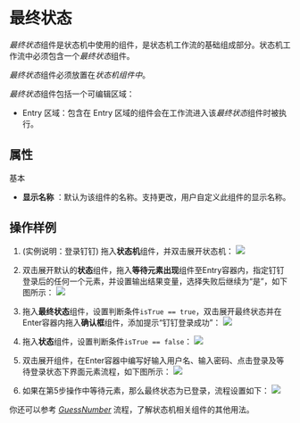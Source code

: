 # 最终状态
*最终状态*组件是状态机中使用的组件，是状态机工作流的基础组成部分。状态机工作流中必须包含一个*最终状态*组件。

*最终状态*组件必须放置在*状态机组件中*。

*最终状态*组件包括一个可编辑区域：
- Entry 区域：包含在 Entry 区域的组件会在工作流进入该*最终状态*组件时被执行。

## 属性

基本
- **显示名称** ：默认为该组件的名称。支持更改，用户自定义此组件的显示名称。


## 操作样例

1. (实例说明：登录钉钉) 拖入**状态机**组件，并双击展开状态机：
![](https://docimages.blob.core.chinacloudapi.cn/images/Activities/stateMachine-1.png)

2. 双击展开默认的**状态**组件，拖入**等待元素出现**组件至Entry容器内，指定钉钉登录后的任何一个元素，并设置输出结果变量，选择失败后继续为“是”，如下图所示：
![](https://docimages.blob.core.chinacloudapi.cn/images/Activities/stateMachine-2.png)

3. 拖入**最终状态**组件，设置判断条件`isTrue == true`，双击展开最终状态并在Enter容器内拖入**确认框**组件，添加提示“钉钉登录成功”：
![](https://docimages.blob.core.chinacloudapi.cn/images/Activities/stateMachine-3.png)

4. 拖入**状态**组件，设置判断条件`isTrue == false`：
![](https://docimages.blob.core.chinacloudapi.cn/images/Activities/stateMachine-5.png)

5. 双击展开组件，在Enter容器中编写好输入用户名、输入密码、点击登录及等待登录状态下界面元素流程，如下图所示：
![](https://docimages.blob.core.chinacloudapi.cn/images/Activities/stateMachine-6.png)

6. 如果在第5步操作中等待元素，那么最终状态为已登录，流程设置如下：
![](https://docimages.blob.core.chinacloudapi.cn/images/Activities/stateMachine-7.png)

你还可以参考 [*GuessNumber*](https://docimages.blob.core.chinacloudapi.cn/images/dgsSample/GuessNumber.dgs) 流程，了解状态机相关组件的其他用法。
